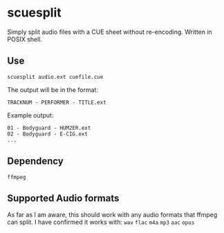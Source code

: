 # scuesplit
Simply split audio files with a CUE sheet without re-encoding. Written in POSIX shell.

## Use
```
scuesplit audio.ext cuefile.cue
```
The output will be in the format:
```
TRACKNUM - PERFORMER - TITLE.ext
```
Example output:
```
01 - Bodyguard - HUM2ER.ext
02 - Bodyguard - E-CIG.ext
...
```
## Dependency
`ffmpeg`

## Supported Audio formats
As far as I am aware, this should work with any audio formats that ffmpeg can split. I have confirmed it works with: `wav` `flac` `m4a` `mp3` `aac` `opus`
